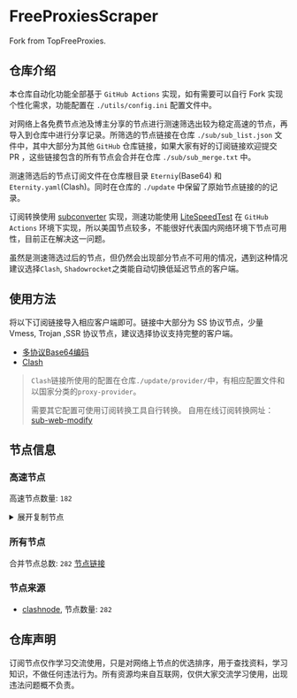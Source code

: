 # FreeProxiesScraper

Fork from TopFreeProxies.

## 仓库介绍
本仓库自动化功能全部基于 `GitHub Actions` 实现，如有需要可以自行 Fork 实现个性化需求，功能配置在 `./utils/config.ini` 配置文件中。

对网络上各免费节点池及博主分享的节点进行测速筛选出较为稳定高速的节点，再导入到仓库中进行分享记录。所筛选的节点链接在仓库 `./sub/sub_list.json` 文件中，其中大部分为其他 `GitHub` 仓库链接，如果大家有好的订阅链接欢迎提交 PR ，这些链接包含的所有节点会合并在仓库 `./sub/sub_merge.txt` 中。

测速筛选后的节点订阅文件在仓库根目录 `Eterniy`(Base64) 和 `Eternity.yaml`(Clash)。同时在仓库的 `./update` 中保留了原始节点链接的的记录。

订阅转换使用 [subconverter](https://github.com/tindy2013/subconverter) 实现，测速功能使用 [LiteSpeedTest](https://github.com/xxf098/LiteSpeedTest) 在 `GitHub Actions` 环境下实现，所以美国节点较多，不能很好代表国内网络环境下节点可用性，目前正在解决这一问题。

虽然是测速筛选过后的节点，但仍然会出现部分节点不可用的情况，遇到这种情况建议选择`Clash`, `Shadowrocket`之类能自动切换低延迟节点的客户端。

## 使用方法
将以下订阅链接导入相应客户端即可。链接中大部分为 SS 协议节点，少量 Vmess, Trojan ,SSR 协议节点，建议选择协议支持完整的客户端。

- [多协议Base64编码](https://raw.githubusercontent.com/caijh/FreeProxiesScraper/master/Eternity)
- [Clash](https://raw.githubusercontent.com/caijh/FreeProxiesScraper/master/Eternity.yaml)

>`Clash`链接所使用的配置在仓库`./update/provider/`中，有相应配置文件和以国家分类的`proxy-provider`。
>
>需要其它配置可使用订阅转换工具自行转换。
>自用在线订阅转换网址：[sub-web-modify](https://sub.v1.mk/)

## 节点信息
### 高速节点
高速节点数量: `182`
<details>
  <summary>展开复制节点</summary>

    vmess://eyJ2IjoiMiIsInBzIjoiMDQtMDk5LVJFTEFZIiwiYWRkIjoiczMuZGItbGluazAxLnRvcCIsInBvcnQiOiIyMDg2IiwidHlwZSI6Im5vbmUiLCJpZCI6ImNmZTQxYTFhLTcyNWMtM2M1Zi05MzEzLTU5MDllM2U3NWI1YSIsImFpZCI6IjAiLCJuZXQiOiJ3cyIsInBhdGgiOiIvZGFiYWkuaW4xNzIuNjcuMzcuMTUyIiwiaG9zdCI6InMzLmRiLWxpbmswMS50b3AiLCJ0bHMiOiIifQ==
    vmess://eyJ2IjoiMiIsInBzIjoiMDQtMTAwLVJFTEFZIiwiYWRkIjoiczMuY24tZGIudG9wIiwicG9ydCI6IjgwIiwidHlwZSI6Im5vbmUiLCJpZCI6ImNmZTQxYTFhLTcyNWMtM2M1Zi05MzEzLTU5MDllM2U3NWI1YSIsImFpZCI6IjAiLCJuZXQiOiJ3cyIsInBhdGgiOiIvZGFiYWkuaW4xMDQuMTYuNTcuMjA5IiwiaG9zdCI6InMzLmNuLWRiLnRvcCIsInRscyI6IiJ9
    vmess://eyJ2IjoiMiIsInBzIjoiMDQtMTAxLVJFTEFZIiwiYWRkIjoiczMuZGItbGluazAxLnRvcCIsInBvcnQiOiI4MDgwIiwidHlwZSI6Im5vbmUiLCJpZCI6ImNmZTQxYTFhLTcyNWMtM2M1Zi05MzEzLTU5MDllM2U3NWI1YSIsImFpZCI6IjAiLCJuZXQiOiJ3cyIsInBhdGgiOiIvZGFiYWkuaW4xMDQuMjUuMzIuMjM1IiwiaG9zdCI6InMzLmRiLWxpbmswMS50b3AiLCJ0bHMiOiIifQ==
    vmess://eyJ2IjoiMiIsInBzIjoiMDQtMTAyLVJFTEFZIiwiYWRkIjoiczUuZGItbGluazAxLnRvcCIsInBvcnQiOiI4MDgwIiwidHlwZSI6Im5vbmUiLCJpZCI6ImNmZTQxYTFhLTcyNWMtM2M1Zi05MzEzLTU5MDllM2U3NWI1YSIsImFpZCI6IjAiLCJuZXQiOiJ3cyIsInBhdGgiOiIvZGFiYWkuaW4xNzIuNjQuNjIuMTQ4IiwiaG9zdCI6InM1LmRiLWxpbmswMS50b3AiLCJ0bHMiOiIifQ==
    vmess://eyJ2IjoiMiIsInBzIjoiMDQtMTAzLVJFTEFZIiwiYWRkIjoiczUuZGItbGluazAxLnRvcCIsInBvcnQiOiIyMDk1IiwidHlwZSI6Im5vbmUiLCJpZCI6ImNmZTQxYTFhLTcyNWMtM2M1Zi05MzEzLTU5MDllM2U3NWI1YSIsImFpZCI6IjAiLCJuZXQiOiJ3cyIsInBhdGgiOiIvZGFiYWkuaW4xNzIuNjcuNjQuMjciLCJob3N0IjoiczUuZGItbGluazAxLnRvcCIsInRscyI6IiJ9
    vmess://eyJ2IjoiMiIsInBzIjoiMDQtMTA0LVJFTEFZIiwiYWRkIjoiczUuY24tZGIudG9wIiwicG9ydCI6Ijg4ODAiLCJ0eXBlIjoibm9uZSIsImlkIjoiY2ZlNDFhMWEtNzI1Yy0zYzVmLTkzMTMtNTkwOWUzZTc1YjVhIiwiYWlkIjoiMCIsIm5ldCI6IndzIiwicGF0aCI6Ii9kYWJhaS5pbjE3Mi42NC42LjE4NiIsImhvc3QiOiJzNS5jbi1kYi50b3AiLCJ0bHMiOiIifQ==
    vmess://eyJ2IjoiMiIsInBzIjoiMDQtMTA1LVJFTEFZIiwiYWRkIjoiczEuZGItbGluazAxLnRvcCIsInBvcnQiOiIyMDgyIiwidHlwZSI6Im5vbmUiLCJpZCI6ImNmZTQxYTFhLTcyNWMtM2M1Zi05MzEzLTU5MDllM2U3NWI1YSIsImFpZCI6IjAiLCJuZXQiOiJ3cyIsInBhdGgiOiIvZGFiYWkuaW4xMDQuMjUuMTA3LjE0MiIsImhvc3QiOiJzMS5kYi1saW5rMDEudG9wIiwidGxzIjoiIn0=
    vmess://eyJ2IjoiMiIsInBzIjoiMDQtMTA2LUNOIiwiYWRkIjoiMTIubWFtYW1hamQuc2l0ZSIsInBvcnQiOiIyMzYxMiIsInR5cGUiOiJub25lIiwiaWQiOiI0ZTc5Nzc4ZC0wZmUyLTM1ZTgtYmU5Ny00NDE5Y2VhYTU3MTgiLCJhaWQiOiIyIiwibmV0Ijoid3MiLCJwYXRoIjoiLyIsImhvc3QiOiIxMi5tYW1hbWFqZC5zaXRlIiwidGxzIjoiIn0=
    vmess://eyJ2IjoiMiIsInBzIjoiMDQtMTA3LUNOIiwiYWRkIjoiMTcubWFtYW1hamQuc2l0ZSIsInBvcnQiOiIyMzYxNyIsInR5cGUiOiJub25lIiwiaWQiOiI0ZTc5Nzc4ZC0wZmUyLTM1ZTgtYmU5Ny00NDE5Y2VhYTU3MTgiLCJhaWQiOiIyIiwibmV0Ijoid3MiLCJwYXRoIjoiLyIsImhvc3QiOiIxNy5tYW1hbWFqZC5zaXRlIiwidGxzIjoiIn0=
    vmess://eyJ2IjoiMiIsInBzIjoiMDQtMTA4LUNOIiwiYWRkIjoiMTEubWFtYW1hamQuc2l0ZSIsInBvcnQiOiIyMzYxMSIsInR5cGUiOiJub25lIiwiaWQiOiI0ZTc5Nzc4ZC0wZmUyLTM1ZTgtYmU5Ny00NDE5Y2VhYTU3MTgiLCJhaWQiOiIyIiwibmV0Ijoid3MiLCJwYXRoIjoiLyIsImhvc3QiOiIxMS5tYW1hbWFqZC5zaXRlIiwidGxzIjoiIn0=
    vmess://eyJ2IjoiMiIsInBzIjoiMDQtMTA5LUNOIiwiYWRkIjoiMTkubWFtYW1hamQuc2l0ZSIsInBvcnQiOiIyMzYxOSIsInR5cGUiOiJub25lIiwiaWQiOiI0ZTc5Nzc4ZC0wZmUyLTM1ZTgtYmU5Ny00NDE5Y2VhYTU3MTgiLCJhaWQiOiIyIiwibmV0Ijoid3MiLCJwYXRoIjoiLyIsImhvc3QiOiIxOS5tYW1hbWFqZC5zaXRlIiwidGxzIjoiIn0=
    vmess://eyJ2IjoiMiIsInBzIjoiMDQtMTEwLUNOIiwiYWRkIjoiMTYubWFtYW1hamQuc2l0ZSIsInBvcnQiOiIyMzYxNiIsInR5cGUiOiJub25lIiwiaWQiOiI0ZTc5Nzc4ZC0wZmUyLTM1ZTgtYmU5Ny00NDE5Y2VhYTU3MTgiLCJhaWQiOiIyIiwibmV0Ijoid3MiLCJwYXRoIjoiLyIsImhvc3QiOiIxNi5tYW1hbWFqZC5zaXRlIiwidGxzIjoiIn0=
    vmess://eyJ2IjoiMiIsInBzIjoiMDQtMTExLUNOIiwiYWRkIjoiMTgubWFtYW1hamQuc2l0ZSIsInBvcnQiOiIyMzYxOCIsInR5cGUiOiJub25lIiwiaWQiOiI0ZTc5Nzc4ZC0wZmUyLTM1ZTgtYmU5Ny00NDE5Y2VhYTU3MTgiLCJhaWQiOiIyIiwibmV0Ijoid3MiLCJwYXRoIjoiLyIsImhvc3QiOiIxOC5tYW1hbWFqZC5zaXRlIiwidGxzIjoiIn0=
    vmess://eyJ2IjoiMiIsInBzIjoiMDQtMTEyLUNOIiwiYWRkIjoiMTUubWFtYW1hamQuc2l0ZSIsInBvcnQiOiIyMzYxNSIsInR5cGUiOiJub25lIiwiaWQiOiI0ZTc5Nzc4ZC0wZmUyLTM1ZTgtYmU5Ny00NDE5Y2VhYTU3MTgiLCJhaWQiOiIyIiwibmV0Ijoid3MiLCJwYXRoIjoiLyIsImhvc3QiOiIxNS5tYW1hbWFqZC5zaXRlIiwidGxzIjoiIn0=
    vmess://eyJ2IjoiMiIsInBzIjoiMDQtMTEzLUNOIiwiYWRkIjoiNS5tYW1hbWFqZC5zaXRlIiwicG9ydCI6IjIzNjA1IiwidHlwZSI6Im5vbmUiLCJpZCI6IjRlNzk3NzhkLTBmZTItMzVlOC1iZTk3LTQ0MTljZWFhNTcxOCIsImFpZCI6IjIiLCJuZXQiOiJ3cyIsInBhdGgiOiIvIiwiaG9zdCI6IjUubWFtYW1hamQuc2l0ZSIsInRscyI6IiJ9
    vmess://eyJ2IjoiMiIsInBzIjoiMDQtMTE0LUNOIiwiYWRkIjoiMTMubWFtYW1hamQuc2l0ZSIsInBvcnQiOiIyMzYxMyIsInR5cGUiOiJub25lIiwiaWQiOiI0ZTc5Nzc4ZC0wZmUyLTM1ZTgtYmU5Ny00NDE5Y2VhYTU3MTgiLCJhaWQiOiIyIiwibmV0Ijoid3MiLCJwYXRoIjoiLyIsImhvc3QiOiIxMy5tYW1hbWFqZC5zaXRlIiwidGxzIjoiIn0=
    vmess://eyJ2IjoiMiIsInBzIjoiMDQtMTE1LUNOIiwiYWRkIjoiMTQubWFtYW1hamQuc2l0ZSIsInBvcnQiOiIyMzYxNCIsInR5cGUiOiJub25lIiwiaWQiOiI0ZTc5Nzc4ZC0wZmUyLTM1ZTgtYmU5Ny00NDE5Y2VhYTU3MTgiLCJhaWQiOiIyIiwibmV0Ijoid3MiLCJwYXRoIjoiLyIsImhvc3QiOiIxNC5tYW1hbWFqZC5zaXRlIiwidGxzIjoiIn0=
    trojan://c1bd64b4-0af9-3ab5-8a2d-739efb48761b@yundun02.cdn.smp-paymentservices-apple.com:56323?allowInsecure=1&sni=edge.steam-dns.top.comcast.net#04-116-CN
    trojan://c1bd64b4-0af9-3ab5-8a2d-739efb48761b@yundun02.cdn.smp-paymentservices-apple.com:56432?allowInsecure=1&sni=fastly.cdn.steampipe.steamcontent.com#04-117-CN
    trojan://c1bd64b4-0af9-3ab5-8a2d-739efb48761b@push04.endpoint.smp-paymentservices-apple.com:23452?allowInsecure=1&sni=www.microsoft365.com#04-118-CN
    trojan://c1bd64b4-0af9-3ab5-8a2d-739efb48761b@push04.endpoint.smp-paymentservices-apple.com:23453?allowInsecure=1&sni=origin-a.akamaihd.net#04-119-CN
    vmess://eyJ2IjoiMiIsInBzIjoiMDQtMTIwLUpQIiwiYWRkIjoianAtMS5hbmV3c3RhcnQuY3lvdSIsInBvcnQiOiI1MDYxIiwidHlwZSI6Im5vbmUiLCJpZCI6IjQ3NTRhMjU2LTg3NWItMzE5Mi05YjNkLTA2OWZmOTBmMWY1MyIsImFpZCI6IjAiLCJuZXQiOiJ3cyIsInBhdGgiOiIvIiwiaG9zdCI6ImpwLTEuYW5ld3N0YXJ0LmN5b3UiLCJ0bHMiOiJ0bHMifQ==
    vmess://eyJ2IjoiMiIsInBzIjoiMDQtMTIxLU5PV0hFUkUiLCJhZGQiOiJqcDYtMS5hbmV3c3RhcnQuY3lvdSIsInBvcnQiOiI1MDYxIiwidHlwZSI6Im5vbmUiLCJpZCI6IjQ3NTRhMjU2LTg3NWItMzE5Mi05YjNkLTA2OWZmOTBmMWY1MyIsImFpZCI6IjAiLCJuZXQiOiJ3cyIsInBhdGgiOiIvIiwiaG9zdCI6ImpwNi0xLmFuZXdzdGFydC5jeW91IiwidGxzIjoidGxzIn0=
    vmess://eyJ2IjoiMiIsInBzIjoiMDQtMTIzLU5PV0hFUkUiLCJhZGQiOiJ1czYtMS5hbmV3c3RhcnQuY3lvdSIsInBvcnQiOiI1MDYxIiwidHlwZSI6Im5vbmUiLCJpZCI6IjQ3NTRhMjU2LTg3NWItMzE5Mi05YjNkLTA2OWZmOTBmMWY1MyIsImFpZCI6IjAiLCJuZXQiOiJ3cyIsInBhdGgiOiIvIiwiaG9zdCI6InVzNi0xLmFuZXdzdGFydC5jeW91IiwidGxzIjoidGxzIn0=
    ss://YWVzLTI1Ni1nY206MzIzNTM3ZGYtZGJkZi00ZjdlLWE0YzctNmMyOTBkOGU1M2Zm@hk004.dogsvip.site:16004#05-133-CN
    vmess://eyJ2IjoiMiIsInBzIjoiMDctMTU3LUNOIiwiYWRkIjoiNDcuOTIuMTUyLjE2OSIsInBvcnQiOiI1MDAwMiIsInR5cGUiOiJub25lIiwiaWQiOiI0MTgwNDhhZi1hMjkzLTRiOTktOWIwYy05OGNhMzU4MGRkMjQiLCJhaWQiOiIwIiwibmV0Ijoid3MiLCJwYXRoIjoiLyIsImhvc3QiOiIiLCJ0bHMiOiIifQ==
    ss://MjAyMi1ibGFrZTMtYWVzLTEyOC1nY206MTJ4R1JtY0V5M1RWRVR6RTQ3TXJlQT09@183.240.187.198:34664#07-158-CN
    vmess://eyJ2IjoiMiIsInBzIjoiMDctMTU5LUNOIiwiYWRkIjoiMTEyLjEzMi4yMTUuMTIiLCJwb3J0IjoiNTAwMDIiLCJ0eXBlIjoibm9uZSIsImlkIjoiNDE4MDQ4YWYtYTI5My00Yjk5LTliMGMtOThjYTM1ODBkZDI0IiwiYWlkIjoiMCIsIm5ldCI6IndzIiwicGF0aCI6Ii8iLCJob3N0IjoiIiwidGxzIjoiIn0=
    vmess://eyJ2IjoiMiIsInBzIjoiMDctMTYwLUNOIiwiYWRkIjoiMTIwLjIxMC4yMDUuNTkiLCJwb3J0IjoiNTAwMDIiLCJ0eXBlIjoibm9uZSIsImlkIjoiNDE4MDQ4YWYtYTI5My00Yjk5LTliMGMtOThjYTM1ODBkZDI0IiwiYWlkIjoiNjQiLCJuZXQiOiJ3cyIsInBhdGgiOiIvIiwiaG9zdCI6IiIsInRscyI6IiJ9
    ss://YWVzLTEyOC1nY206Wk1PbUNjS2V3NW9Ed3JuQ2c4T01Yc09Vd292Q2hVbFV3cGJDbjhPeXc2N0RtMTg2RXNPVUtnVlZ3NnQxR3NPcnc2QT0@156.226.173.104:443#07-161-HK
    vmess://eyJ2IjoiMiIsInBzIjoiMDctMTYyLUNOIiwiYWRkIjoiMTIwLjE5OC43MS4yMTciLCJwb3J0IjoiNDY3NTkiLCJ0eXBlIjoibm9uZSIsImlkIjoiNDE4MDQ4YWYtYTI5My00Yjk5LTliMGMtOThjYTM1ODBkZDI0IiwiYWlkIjoiNjQiLCJuZXQiOiJ3cyIsInBhdGgiOiIvIiwiaG9zdCI6IiIsInRscyI6IiJ9
    vmess://eyJ2IjoiMiIsInBzIjoiMDctMTYzLUNOIiwiYWRkIjoiMTgzLjIzNi41MS4zNyIsInBvcnQiOiI0MTkxMSIsInR5cGUiOiJub25lIiwiaWQiOiI0MTgwNDhhZi1hMjkzLTRiOTktOWIwYy05OGNhMzU4MGRkMjQiLCJhaWQiOiI2NCIsIm5ldCI6IndzIiwicGF0aCI6Ii8iLCJob3N0IjoiIiwidGxzIjoiIn0=
    ssr://My5saW5rLWh1Yi5jbGljazo0MDIzOTphdXRoX2FlczEyOF9tZDU6cmM0LW1kNTpwbGFpbjpSVTVhTlRKTC8_Z3JvdXA9VTFOU1VISnZkbWxrWlhJJnJlbWFya3M9TURjdE1UWTBMVU5PJm9iZnNwYXJhbT1ZMlF5WWpZNU1qa3dNaTQyTmpBeVlqZzBOak0wTmpReE1EZzFNRFl1YldsamNtOXpiMlowTG1OdmJRJnByb3RvcGFyYW09T1RJNU1ESTZjRVpYUjA5Ug
    vmess://eyJ2IjoiMiIsInBzIjoiMDctMTY1LUhLIiwiYWRkIjoiaGt0LmdvdG9jaGluYXRvd24ubmV0IiwicG9ydCI6IjgwIiwidHlwZSI6Im5vbmUiLCJpZCI6IjcxNWEyNTc0LTljMjUtMTFlYi04NjczLWYyM2M5MTY0Y2E1ZCIsImFpZCI6IjIiLCJuZXQiOiJ3cyIsInBhdGgiOiIvIiwiaG9zdCI6ImhrdC5nb3RvY2hpbmF0b3duLm5ldCIsInRscyI6IiJ9
    ss://YWVzLTI1Ni1nY206TTE1VVNYN0pTTjNNVENJUg@ti3hyra4.slashdevslashnetslashtun.net:15015#07-166-CN
    ss://Y2hhY2hhMjAtaWV0Zi1wb2x5MTMwNTp6Y2FhcnJhZHNmYXNnZmRjeHg@nstku8v.ns.p36958.xyz:8801#07-167-CN
    vmess://eyJ2IjoiMiIsInBzIjoiMDctMTY4LVJFTEFZIiwiYWRkIjoiY2xvdWRnZXRzZXJ2aWNlLm1jbG91ZHNlcnZpY2Uuc2l0ZSIsInBvcnQiOiI0NDMiLCJ0eXBlIjoibm9uZSIsImlkIjoiMmMzMjk1ODUtNjdhOC00OThiLThkMzgtMTc2ZGFjODA2YmM3IiwiYWlkIjoiMCIsIm5ldCI6IndzIiwicGF0aCI6Ii9saW5rd3MiLCJob3N0IjoiY2xvdWRnZXRzZXJ2aWNlLm1jbG91ZHNlcnZpY2Uuc2l0ZSIsInRscyI6InRscyJ9
    trojan://288124da-0d68-42f4-9f48-70dc4dcc55a6@172.67.205.157:443?allowInsecure=1&sni=SsXCDfR5.986986.shoP&ws=1&wspath=%2525252FraChT39pjLFYRA5HdHEIupMZeK#07-169-RELAY
    vmess://eyJ2IjoiMiIsInBzIjoiMDctMTcwLUNOIiwiYWRkIjoiYnguMjAyMTA0MjAueHl6IiwicG9ydCI6IjIwNzA4IiwidHlwZSI6Im5vbmUiLCJpZCI6IjA0MmIwNTYyLTY3OGEtM2Y4My1hYzM1LTk2YjQwZDIwZWIzZiIsImFpZCI6IjAiLCJuZXQiOiJ3cyIsInBhdGgiOiIvM291NU1mQTEiLCJob3N0IjoiYnguMjAyMTA0MjAueHl6IiwidGxzIjoiIn0=
    ss://Y2hhY2hhMjAtaWV0Zi1wb2x5MTMwNTphN3FtSkN3aU1jNXlyVk1VRndsZUR3@185.49.105.170:1080#07-171-IR
    ss://Y2hhY2hhMjAtaWV0Zi1wb2x5MTMwNTphN3FtSkN3aU1jNXlyVk1VRndsZUR3@mz.mobile7seven.ir:1080#07-172-IR
    ss://YWVzLTI1Ni1jZmI6ZjhmN2FDemNQS2JzRjhwMw@185.153.197.5:989#07-173-MD
    ss://YWVzLTI1Ni1jZmI6ZjhmN2FDemNQS2JzRjhwMw@45.153.124.90:989#07-174-MD
    vmess://eyJ2IjoiMiIsInBzIjoiMDctMTc1LUNOIiwiYWRkIjoieGpwYTEuMjAyMTA0MjAueHl6IiwicG9ydCI6IjI1NTExIiwidHlwZSI6Im5vbmUiLCJpZCI6IjA0MmIwNTYyLTY3OGEtM2Y4My1hYzM1LTk2YjQwZDIwZWIzZiIsImFpZCI6IjAiLCJuZXQiOiJ3cyIsInBhdGgiOiIvMlBkNWRwTksiLCJob3N0IjoieGpwYTEuMjAyMTA0MjAueHl6IiwidGxzIjoiIn0=
    ss://YWVzLTI1Ni1nY206N0JMRkQ5T0xDMUtPWlgzOQ@ti3hyra4.slashdevslashnetslashtun.net:16009#07-176-CN
    ss://MjAyMi1ibGFrZTMtYWVzLTEyOC1nY206WmpJeE1EZzBaV1UwWWpOak1UTTFaZz09Ok5EZ3pZV016T1dZdE5EQTNPUzAwTlE9PQ@zz.xn--mes91t7ofgnw.com:8083#07-177-HK
    ss://YWVzLTI1Ni1nY206NzgxYmI1NGMtZjA4OS00OGRmLTgxMDItMDEyODhhODFlYjEw@jsyd.piaomiaoxu.net:44721#07-178-CN
    trojan://042b0562-678a-3f83-ac35-96b40d20eb3f@adly.20210420.xyz:25558?allowInsecure=1&sni=adly-ssl.20210420.xyz#07-179-CN
    vmess://eyJ2IjoiMiIsInBzIjoiMDctMTgwLVJFTEFZIiwiYWRkIjoiMTA0LjIxLjc1Ljc1IiwicG9ydCI6IjgwIiwidHlwZSI6Im5vbmUiLCJpZCI6ImNmOGM3OTFlLTlkMGItNGU5MC1hYWY2LTQxYWM2MjQ2ODQxNiIsImFpZCI6IjAiLCJuZXQiOiJ3cyIsInBhdGgiOiIvQ3BzZlIyOGJKTzgxODBnb21PZXczZCIsImhvc3QiOiIiLCJ0bHMiOiIifQ==
    vmess://eyJ2IjoiMiIsInBzIjoiMDctMTgxLVJFTEFZIiwiYWRkIjoiMTcyLjY3LjIxNi4yNDAiLCJwb3J0IjoiODAiLCJ0eXBlIjoibm9uZSIsImlkIjoiY2Y4Yzc5MWUtOWQwYi00ZTkwLWFhZjYtNDFhYzYyNDY4NDE2IiwiYWlkIjoiMCIsIm5ldCI6IndzIiwicGF0aCI6Ii9DcHNmUjI4YkpPODE4MGdvbU9ldzNkIiwiaG9zdCI6IiIsInRscyI6IiJ9
    vmess://eyJ2IjoiMiIsInBzIjoiMDctMTgyLUNOIiwiYWRkIjoidjQuaGVkdWlhbi5saW5rIiwicG9ydCI6IjMwODA0IiwidHlwZSI6Im5vbmUiLCJpZCI6ImNiYjNmODc3LWQxZmItMzQ0Yy04N2E5LWQxNTNiZmZkNTQ4NCIsImFpZCI6IjIiLCJuZXQiOiJ3cyIsInBhdGgiOiIvb29vbyIsImhvc3QiOiJ2NC5oZWR1aWFuLmxpbmsiLCJ0bHMiOiIifQ==
    ss://YWVzLTI1Ni1nY206TTk4OFpFNEQ0QkdSOE40VQ@ti3hyra4.slashdevslashnetslashtun.net:17005#07-183-CN
    ss://YWVzLTI1Ni1nY206TTREQlZOQVlWMTVRQkFWRw@ti3hyra4.slashdevslashnetslashtun.net:17006#07-184-CN
    vmess://eyJ2IjoiMiIsInBzIjoiMDctMTg1LVJVIiwiYWRkIjoiNDUuMTQ3LjIwMS4yMzEiLCJwb3J0IjoiMjMxMTEiLCJ0eXBlIjoibm9uZSIsImlkIjoiM2U2MjU3YWUtYTM4MC00NjA4LTgwOTktMmVkNTU5MjhjOGIxIiwiYWlkIjoiMCIsIm5ldCI6IndzIiwicGF0aCI6Ii8iLCJob3N0IjoiIiwidGxzIjoiIn0=
    vmess://eyJ2IjoiMiIsInBzIjoiMDctMTg2LVJFTEFZIiwiYWRkIjoiMTcyLjY3LjE5MS4xNzQiLCJwb3J0IjoiODAiLCJ0eXBlIjoibm9uZSIsImlkIjoiMmU2NTU3N2UtOGZkYi00YmIxLWE0OTUtOTZmMzEyMjA5OWE3IiwiYWlkIjoiMCIsIm5ldCI6IndzIiwicGF0aCI6Ii9mNnRhT01jT1NaYjlUUFIiLCJob3N0IjoiIiwidGxzIjoiIn0=
    vmess://eyJ2IjoiMiIsInBzIjoiMDctMTg3LVJFTEFZIiwiYWRkIjoiMTA0LjIxLjEwLjk3IiwicG9ydCI6IjgwIiwidHlwZSI6Im5vbmUiLCJpZCI6IjY2MmUzOGJhLTg0MjctNDk1NS05NGFhLTc2ZjUzNDdhMGNlOCIsImFpZCI6IjAiLCJuZXQiOiJ3cyIsInBhdGgiOiIvTHRTYjUxd3A4bVd0RjVVdld5eVZRdSIsImhvc3QiOiIiLCJ0bHMiOiIifQ==
    vmess://eyJ2IjoiMiIsInBzIjoiMDctMTg4LVJFTEFZIiwiYWRkIjoiYkJiYmJiYkJiLjIyMjc2OS5YWVoiLCJwb3J0IjoiODAiLCJ0eXBlIjoibm9uZSIsImlkIjoiMmU2NTU3N2UtOGZkYi00YmIxLWE0OTUtOTZmMzEyMjA5OWE3IiwiYWlkIjoiMCIsIm5ldCI6IndzIiwicGF0aCI6Ii9mNnRhT01jT1NaYjlUUFIiLCJob3N0IjoiYkJiYmJiYkJiLjIyMjc2OS5YWVoiLCJ0bHMiOiIifQ==
    vmess://eyJ2IjoiMiIsInBzIjoiMDctMTg5LVJFTEFZIiwiYWRkIjoiTm5uTk5Obk5uTk5OTk4uMjIyNzY5LnhZWiIsInBvcnQiOiI4MCIsInR5cGUiOiJub25lIiwiaWQiOiIyZTY1NTc3ZS04ZmRiLTRiYjEtYTQ5NS05NmYzMTIyMDk5YTciLCJhaWQiOiIwIiwibmV0Ijoid3MiLCJwYXRoIjoiL2Y2dGFPTWNPU1piOVRQUiIsImhvc3QiOiJObm5OTk5uTm5OTk5OTi4yMjI3NjkueFlaIiwidGxzIjoiIn0=
    vmess://eyJ2IjoiMiIsInBzIjoiMDctMTkwLVJFTEFZIiwiYWRkIjoiR2dHZ0dHZ0dnZ2dnR2cuMjIyNzY5LlhZWiIsInBvcnQiOiI4MCIsInR5cGUiOiJub25lIiwiaWQiOiIyZTY1NTc3ZS04ZmRiLTRiYjEtYTQ5NS05NmYzMTIyMDk5YTciLCJhaWQiOiIwIiwibmV0Ijoid3MiLCJwYXRoIjoiL2Y2dGFPTWNPU1piOVRQUiIsImhvc3QiOiJHZ0dnR0dnR2dnZ2dHZy4yMjI3NjkuWFlaIiwidGxzIjoiIn0=
    trojan://042b0562-678a-3f83-ac35-96b40d20eb3f@usa04.20210420.xyz:20705?allowInsecure=1&sni=usa04-ssl.20210420.xyz#07-191-CN
    vmess://eyJ2IjoiMiIsInBzIjoiMDctMTkyLVJFTEFZIiwiYWRkIjoiYXBpLmpxdWVyeS5jb20iLCJwb3J0IjoiNDQzIiwidHlwZSI6Im5vbmUiLCJpZCI6ImRlOTRjYzBhLTA1OTItNDk2OS1iMWZjLTk3ZWE4ZjBlYTBiMyIsImFpZCI6IjAiLCJuZXQiOiJ3cyIsInBhdGgiOiIvdXMua2twLm1lLmV1Lm9yZy9hYSIsImhvc3QiOiJhcGkuanF1ZXJ5LmNvbSIsInRscyI6InRscyJ9
    ss://MjAyMi1ibGFrZTMtYWVzLTEyOC1nY206TlRreFpEUmpOalExWVROak9HVTNaUT09Ok5qWTJNbVZoWldFdE9XWTJaaTAwTUE9PQ@zz.xn--mes91t7ofgnw.com:8084#07-193-HK
    vmess://eyJ2IjoiMiIsInBzIjoiMDctMTk0LUNOIiwiYWRkIjoidjguaGVkdWlhbi5saW5rIiwicG9ydCI6IjMwODA4IiwidHlwZSI6Im5vbmUiLCJpZCI6ImNiYjNmODc3LWQxZmItMzQ0Yy04N2E5LWQxNTNiZmZkNTQ4NCIsImFpZCI6IjIiLCJuZXQiOiJ3cyIsInBhdGgiOiIvb29vbyIsImhvc3QiOiJ2OC5oZWR1aWFuLmxpbmsiLCJ0bHMiOiIifQ==
    vmess://eyJ2IjoiMiIsInBzIjoiMDctMTk1LVJFTEFZIiwiYWRkIjoiMTA0LjIxLjYuMTc5IiwicG9ydCI6IjgwIiwidHlwZSI6Im5vbmUiLCJpZCI6IjY3NTdiN2Q2LWZhMzItNDcwOC1iNWQxLTMwZTNjZjkyOGI1MSIsImFpZCI6IjAiLCJuZXQiOiJ3cyIsInBhdGgiOiIvV3NVaWtyOHdYclhyRmwycDhCaU1oUDQybCIsImhvc3QiOiIiLCJ0bHMiOiIifQ==
    ss://MjAyMi1ibGFrZTMtYWVzLTEyOC1nY206TmprM01EWTBNekl3TlRFMFpHUXpNQT09Ok1HTTJPRFkyWXprdFpqaG1OQzAwWWc9PQ@zz.xn--2vxn29amga.com:8095#07-196-HK
    ss://MjAyMi1ibGFrZTMtYWVzLTEyOC1nY206TmprM01EWTBNekl3TlRFMFpHUXpNQT09OlltWmtaVFF5TnpjdFlqSmhOQzAwTmc9PQ@zz.xn--2vxn29amga.com:8095#07-197-HK
    trojan://d6b8011a-c725-435a-9fec-bf6d3530392c@156.238.18.196:2083?allowInsecure=1&sni=vle.amclubdns.dpdns.org&ws=1&wspath=%2525252F%2525253Fed%2525253D2560#07-198-RELAY
    trojan://d6b8011a-c725-435a-9fec-bf6d3530392c@154.83.2.200:443?allowInsecure=1&sni=vle.amclubdns.dpdns.org&ws=1&wspath=%2525252F%2525253Fed%2525253D2560#07-199-RELAY
    trojan://d6b8011a-c725-435a-9fec-bf6d3530392c@156.238.18.112:2053?allowInsecure=1&sni=vle.amclubdns.dpdns.org&ws=1&wspath=%2525252F%2525253Fed%2525253D2560#07-200-RELAY
    trojan://715a2574-9c25-11eb-8673-f23c9164ca5d@2bd647f4-sys4g0-t082yc-xu74.cu.plebai.net:15229?allowInsecure=1&sni=2bd647f4-sys4g0-t082yc-xu74.cu.plebai.net#07-201-NOWHERE
    ss://MjAyMi1ibGFrZTMtYWVzLTEyOC1nY206WVROa1ptTXdOREJoTjJFMVpqRTBaQT09OlptSmxNalUwTXpZdFpXVTRPUzAwTWc9PQ@zz.xn--mes91t7ofgnw.com:8082#07-202-HK
    ss://Y2hhY2hhMjAtaWV0Zi1wb2x5MTMwNTpZMWhqaVVtU2d1Y2d6WVlKMFd0cXdX@77.246.102.112:60117#07-203-NL
    ss://Y2hhY2hhMjAtaWV0Zi1wb2x5MTMwNTpYaVROVlRCOFJFc1hCMm41RHpMaEZi@77.246.102.112:60117#07-204-NL
    ss://YWVzLTI1Ni1jZmI6WG44aktkbURNMDBJZU8lIyQjZkpBTXRzRUFFVU9wSC9ZV1l0WXFERm5UMFNW@103.186.154.19:38388#07-205-VN
    ss://YWVzLTI1Ni1jZmI6WG44aktkbURNMDBJZU8lIyQjZkpBTXRzRUFFVU9wSC9ZV1l0WXFERm5UMFNW@103.186.154.25:38388#07-206-VN
    ss://YWVzLTI1Ni1jZmI6eWlqaWFuMDUwMw@43.203.255.63:443#07-207-KR
    ss://YWVzLTI1Ni1jZmI6eWlqaWFuMDUwMw@43.202.58.164:443#07-208-KR
    vmess://eyJ2IjoiMiIsInBzIjoiMDctMjA5LUNOIiwiYWRkIjoiZmdld2dldy4yMDIxMDQyMC54eXoiLCJwb3J0IjoiMjA3NDEiLCJ0eXBlIjoibm9uZSIsImlkIjoiMDQyYjA1NjItNjc4YS0zZjgzLWFjMzUtOTZiNDBkMjBlYjNmIiwiYWlkIjoiMCIsIm5ldCI6IndzIiwicGF0aCI6Ii9BNm9vM25ZQyIsImhvc3QiOiJmZ2V3Z2V3LjIwMjEwNDIwLnh5eiIsInRscyI6IiJ9
    vmess://eyJ2IjoiMiIsInBzIjoiMDgtMjEwLUNOIiwiYWRkIjoieGRkLmRhc2h1YWkuY3lvdSIsInBvcnQiOiI0NTA1MyIsInR5cGUiOiJub25lIiwiaWQiOiJmYjExNjUzZC0wNTkwLTRiMDMtODBhNi1hY2E3MTYyZjVjMmMiLCJhaWQiOiIwIiwibmV0Ijoid3MiLCJwYXRoIjoiLyIsImhvc3QiOiJ4ZGQuZGFzaHVhaS5jeW91IiwidGxzIjoiIn0=
    ss://Y2hhY2hhMjAtaWV0Zi1wb2x5MTMwNTplYTkxOWYzNC1hZDE3LTQ0ZDUtODJiMi1mYWU1N2RjM2NiYmE@gz.pddwdf.store:50971#08-211-CN
    ss://Y2hhY2hhMjAtaWV0Zi1wb2x5MTMwNTplYTkxOWYzNC1hZDE3LTQ0ZDUtODJiMi1mYWU1N2RjM2NiYmE@gz.pddwdf.store:39367#08-212-CN
    ss://Y2hhY2hhMjAtaWV0Zi1wb2x5MTMwNTplYTkxOWYzNC1hZDE3LTQ0ZDUtODJiMi1mYWU1N2RjM2NiYmE@gz.pddwdf.store:11270#08-213-CN
    vmess://eyJ2IjoiMiIsInBzIjoiMDgtMjE0LU5PV0hFUkUiLCJhZGQiOiJoYWEuZGFzaHVhaS5jeW91IiwicG9ydCI6IjQ1MDc2IiwidHlwZSI6Im5vbmUiLCJpZCI6ImZiMTE2NTNkLTA1OTAtNGIwMy04MGE2LWFjYTcxNjJmNWMyYyIsImFpZCI6IjAiLCJuZXQiOiJ3cyIsInBhdGgiOiIvIiwiaG9zdCI6ImhhYS5kYXNodWFpLmN5b3UiLCJ0bHMiOiIifQ==
    vmess://eyJ2IjoiMiIsInBzIjoiMDgtMjE1LUNOIiwiYWRkIjoieGRkLmRhc2h1YWkuY3lvdSIsInBvcnQiOiI0NTA3MSIsInR5cGUiOiJub25lIiwiaWQiOiJmYjExNjUzZC0wNTkwLTRiMDMtODBhNi1hY2E3MTYyZjVjMmMiLCJhaWQiOiIwIiwibmV0Ijoid3MiLCJwYXRoIjoiLyIsImhvc3QiOiJ4ZGQuZGFzaHVhaS5jeW91IiwidGxzIjoiIn0=
    ss://Y2hhY2hhMjAtaWV0Zi1wb2x5MTMwNTplYTkxOWYzNC1hZDE3LTQ0ZDUtODJiMi1mYWU1N2RjM2NiYmE@gz.pddwdf.store:25916#08-217-CN
    vmess://eyJ2IjoiMiIsInBzIjoiMDgtMjIwLUNOIiwiYWRkIjoieGRkLmRhc2h1YWkuY3lvdSIsInBvcnQiOiI0NTA2NSIsInR5cGUiOiJub25lIiwiaWQiOiJmYjExNjUzZC0wNTkwLTRiMDMtODBhNi1hY2E3MTYyZjVjMmMiLCJhaWQiOiIwIiwibmV0Ijoid3MiLCJwYXRoIjoiLyIsImhvc3QiOiJ4ZGQuZGFzaHVhaS5jeW91IiwidGxzIjoiIn0=
    ss://Y2hhY2hhMjAtaWV0Zi1wb2x5MTMwNTplYTkxOWYzNC1hZDE3LTQ0ZDUtODJiMi1mYWU1N2RjM2NiYmE@gz.pddwdf.store:15783#08-221-CN
    ss://Y2hhY2hhMjAtaWV0Zi1wb2x5MTMwNTplYTkxOWYzNC1hZDE3LTQ0ZDUtODJiMi1mYWU1N2RjM2NiYmE@gz.pddwdf.store:28485#08-225-CN
    ss://Y2hhY2hhMjAtaWV0Zi1wb2x5MTMwNTplYTkxOWYzNC1hZDE3LTQ0ZDUtODJiMi1mYWU1N2RjM2NiYmE@gz.pddwdf.store:43611#08-226-CN
    vmess://eyJ2IjoiMiIsInBzIjoiMDgtMjI4LU5PV0hFUkUiLCJhZGQiOiJoYWEuZGFzaHVhaS5jeW91IiwicG9ydCI6IjQ1MDc4IiwidHlwZSI6Im5vbmUiLCJpZCI6ImZiMTE2NTNkLTA1OTAtNGIwMy04MGE2LWFjYTcxNjJmNWMyYyIsImFpZCI6IjAiLCJuZXQiOiJ3cyIsInBhdGgiOiIvIiwiaG9zdCI6ImhhYS5kYXNodWFpLmN5b3UiLCJ0bHMiOiIifQ==
    vmess://eyJ2IjoiMiIsInBzIjoiMDgtMjI5LUNOIiwiYWRkIjoieGRkLmRhc2h1YWkuY3lvdSIsInBvcnQiOiI0NTA1MSIsInR5cGUiOiJub25lIiwiaWQiOiJmYjExNjUzZC0wNTkwLTRiMDMtODBhNi1hY2E3MTYyZjVjMmMiLCJhaWQiOiIwIiwibmV0Ijoid3MiLCJwYXRoIjoiLyIsImhvc3QiOiJ4ZGQuZGFzaHVhaS5jeW91IiwidGxzIjoiIn0=
    ss://Y2hhY2hhMjAtaWV0Zi1wb2x5MTMwNTplYTkxOWYzNC1hZDE3LTQ0ZDUtODJiMi1mYWU1N2RjM2NiYmE@gz.pddwdf.store:18006#08-230-CN
    vmess://eyJ2IjoiMiIsInBzIjoiMDgtMjM0LUhLIiwiYWRkIjoieGcuZGFzaHVhaS5jeW91IiwicG9ydCI6IjE5OTAxIiwidHlwZSI6Im5vbmUiLCJpZCI6ImZiMTE2NTNkLTA1OTAtNGIwMy04MGE2LWFjYTcxNjJmNWMyYyIsImFpZCI6IjAiLCJuZXQiOiJ3cyIsInBhdGgiOiIvIiwiaG9zdCI6InhnLmRhc2h1YWkuY3lvdSIsInRscyI6IiJ9
    ss://Y2hhY2hhMjAtaWV0Zi1wb2x5MTMwNTplYTkxOWYzNC1hZDE3LTQ0ZDUtODJiMi1mYWU1N2RjM2NiYmE@gz.pddwdf.store:20692#08-235-CN
    ss://Y2hhY2hhMjAtaWV0Zi1wb2x5MTMwNTplYTkxOWYzNC1hZDE3LTQ0ZDUtODJiMi1mYWU1N2RjM2NiYmE@gz.pddwdf.store:36137#08-237-CN
    ss://Y2hhY2hhMjAtaWV0Zi1wb2x5MTMwNTplYTkxOWYzNC1hZDE3LTQ0ZDUtODJiMi1mYWU1N2RjM2NiYmE@gz.pddwdf.store:33476#08-238-CN
    vmess://eyJ2IjoiMiIsInBzIjoiMDgtMjM5LVJVIiwiYWRkIjoiNDUuMTQ3LjIwMS4yMzEiLCJwb3J0IjoiMjAwNzEiLCJ0eXBlIjoibm9uZSIsImlkIjoiNjRjZTk1MjEtYTQ4Yy00YzgzLWIxNzctY2RhNDhlZWIyMDAyIiwiYWlkIjoiMCIsIm5ldCI6IndzIiwicGF0aCI6Ii8iLCJob3N0IjoiIiwidGxzIjoiIn0=
    ss://Y2hhY2hhMjAtaWV0Zi1wb2x5MTMwNTplYTkxOWYzNC1hZDE3LTQ0ZDUtODJiMi1mYWU1N2RjM2NiYmE@gz.pddwdf.store:39723#08-240-CN
    ss://Y2hhY2hhMjAtaWV0Zi1wb2x5MTMwNTplYTkxOWYzNC1hZDE3LTQ0ZDUtODJiMi1mYWU1N2RjM2NiYmE@gz.pddwdf.store:42980#08-241-CN
    vmess://eyJ2IjoiMiIsInBzIjoiMDgtMjQyLVJVIiwiYWRkIjoiNDUuMTQ3LjIwMS4yMzEiLCJwb3J0IjoiMjMxMTMiLCJ0eXBlIjoibm9uZSIsImlkIjoiMDU3YzU1ZGEtZTgyOS00OGRlLTg2ZDMtMzA5OWRhYmM3YzNiIiwiYWlkIjoiMCIsIm5ldCI6IndzIiwicGF0aCI6Ii8iLCJob3N0IjoiIiwidGxzIjoiIn0=
    vmess://eyJ2IjoiMiIsInBzIjoiMDgtMjQzLU5PV0hFUkUiLCJhZGQiOiJoYWEuZGFzaHVhaS5jeW91IiwicG9ydCI6IjQ1MDYwIiwidHlwZSI6Im5vbmUiLCJpZCI6ImZiMTE2NTNkLTA1OTAtNGIwMy04MGE2LWFjYTcxNjJmNWMyYyIsImFpZCI6IjAiLCJuZXQiOiJ3cyIsInBhdGgiOiIvIiwiaG9zdCI6ImhhYS5kYXNodWFpLmN5b3UiLCJ0bHMiOiIifQ==
    ss://Y2hhY2hhMjAtaWV0Zi1wb2x5MTMwNTplYTkxOWYzNC1hZDE3LTQ0ZDUtODJiMi1mYWU1N2RjM2NiYmE@gz.pddwdf.store:42722#08-245-CN
    vmess://eyJ2IjoiMiIsInBzIjoiMDgtMjQ2LU5PV0hFUkUiLCJhZGQiOiJoYWEuZGFzaHVhaS5jeW91IiwicG9ydCI6IjQ1MDU4IiwidHlwZSI6Im5vbmUiLCJpZCI6ImZiMTE2NTNkLTA1OTAtNGIwMy04MGE2LWFjYTcxNjJmNWMyYyIsImFpZCI6IjAiLCJuZXQiOiJ3cyIsInBhdGgiOiIvIiwiaG9zdCI6ImhhYS5kYXNodWFpLmN5b3UiLCJ0bHMiOiIifQ==
    ss://Y2hhY2hhMjAtaWV0Zi1wb2x5MTMwNTplYTkxOWYzNC1hZDE3LTQ0ZDUtODJiMi1mYWU1N2RjM2NiYmE@gz.pddwdf.store:44081#08-249-CN
    vmess://eyJ2IjoiMiIsInBzIjoiMDgtMjUyLU5PV0hFUkUiLCJhZGQiOiJoYWEuZGFzaHVhaS5jeW91IiwicG9ydCI6IjQ1MDYyIiwidHlwZSI6Im5vbmUiLCJpZCI6ImZiMTE2NTNkLTA1OTAtNGIwMy04MGE2LWFjYTcxNjJmNWMyYyIsImFpZCI6IjAiLCJuZXQiOiJ3cyIsInBhdGgiOiIvIiwiaG9zdCI6ImhhYS5kYXNodWFpLmN5b3UiLCJ0bHMiOiIifQ==
    vmess://eyJ2IjoiMiIsInBzIjoiMDgtMjU0LU5PV0hFUkUiLCJhZGQiOiJoYWEuZGFzaHVhaS5jeW91IiwicG9ydCI6IjQ1MDcyIiwidHlwZSI6Im5vbmUiLCJpZCI6ImZiMTE2NTNkLTA1OTAtNGIwMy04MGE2LWFjYTcxNjJmNWMyYyIsImFpZCI6IjAiLCJuZXQiOiJ3cyIsInBhdGgiOiIvIiwiaG9zdCI6ImhhYS5kYXNodWFpLmN5b3UiLCJ0bHMiOiIifQ==
    ss://Y2hhY2hhMjAtaWV0Zi1wb2x5MTMwNTplYTkxOWYzNC1hZDE3LTQ0ZDUtODJiMi1mYWU1N2RjM2NiYmE@gz.pddwdf.store:22455#08-255-CN
    vmess://eyJ2IjoiMiIsInBzIjoiMDgtMjU4LUNOIiwiYWRkIjoieGRkLmRhc2h1YWkuY3lvdSIsInBvcnQiOiI0NTA2MyIsInR5cGUiOiJub25lIiwiaWQiOiJmYjExNjUzZC0wNTkwLTRiMDMtODBhNi1hY2E3MTYyZjVjMmMiLCJhaWQiOiIwIiwibmV0Ijoid3MiLCJwYXRoIjoiLyIsImhvc3QiOiJ4ZGQuZGFzaHVhaS5jeW91IiwidGxzIjoiIn0=
    ss://Y2hhY2hhMjAtaWV0Zi1wb2x5MTMwNTplYTkxOWYzNC1hZDE3LTQ0ZDUtODJiMi1mYWU1N2RjM2NiYmE@gz.pddwdf.store:14941#08-259-CN
    ss://Y2hhY2hhMjAtaWV0Zi1wb2x5MTMwNTplYTkxOWYzNC1hZDE3LTQ0ZDUtODJiMi1mYWU1N2RjM2NiYmE@gz.pddwdf.store:52461#08-260-CN
    ss://Y2hhY2hhMjAtaWV0Zi1wb2x5MTMwNTplYTkxOWYzNC1hZDE3LTQ0ZDUtODJiMi1mYWU1N2RjM2NiYmE@sh.pddwdf.store:39707#08-261-CN
    vmess://eyJ2IjoiMiIsInBzIjoiMDgtMjYzLUNOIiwiYWRkIjoieGRkLmRhc2h1YWkuY3lvdSIsInBvcnQiOiI0NTA1NSIsInR5cGUiOiJub25lIiwiaWQiOiJmYjExNjUzZC0wNTkwLTRiMDMtODBhNi1hY2E3MTYyZjVjMmMiLCJhaWQiOiIwIiwibmV0Ijoid3MiLCJwYXRoIjoiLyIsImhvc3QiOiJ4ZGQuZGFzaHVhaS5jeW91IiwidGxzIjoiIn0=
    ss://Y2hhY2hhMjAtaWV0Zi1wb2x5MTMwNTplYTkxOWYzNC1hZDE3LTQ0ZDUtODJiMi1mYWU1N2RjM2NiYmE@gz.pddwdf.store:36086#08-265-CN
    vmess://eyJ2IjoiMiIsInBzIjoiMDgtMjY3LUNOIiwiYWRkIjoieGRkLmRhc2h1YWkuY3lvdSIsInBvcnQiOiI0NTA2NyIsInR5cGUiOiJub25lIiwiaWQiOiJmYjExNjUzZC0wNTkwLTRiMDMtODBhNi1hY2E3MTYyZjVjMmMiLCJhaWQiOiIwIiwibmV0Ijoid3MiLCJwYXRoIjoiLyIsImhvc3QiOiJ4ZGQuZGFzaHVhaS5jeW91IiwidGxzIjoiIn0=
    ss://Y2hhY2hhMjAtaWV0Zi1wb2x5MTMwNTplYTkxOWYzNC1hZDE3LTQ0ZDUtODJiMi1mYWU1N2RjM2NiYmE@gz.pddwdf.store:11315#08-268-CN
    vmess://eyJ2IjoiMiIsInBzIjoiMDgtMjY5LVJVIiwiYWRkIjoiNDUuMTQ3LjIwMS4yMzEiLCJwb3J0IjoiMjMxMTMiLCJ0eXBlIjoibm9uZSIsImlkIjoiZTA4NzFhM2YtNjJhZC00OTFiLThiM2MtYjgzZDllNzZhNzY3IiwiYWlkIjoiMCIsIm5ldCI6IndzIiwicGF0aCI6Ii8iLCJob3N0IjoiIiwidGxzIjoiIn0=
    ss://Y2hhY2hhMjAtaWV0Zi1wb2x5MTMwNTplYTkxOWYzNC1hZDE3LTQ0ZDUtODJiMi1mYWU1N2RjM2NiYmE@gz.pddwdf.store:44105#08-271-CN
    ss://Y2hhY2hhMjAtaWV0Zi1wb2x5MTMwNTplYTkxOWYzNC1hZDE3LTQ0ZDUtODJiMi1mYWU1N2RjM2NiYmE@gz.pddwdf.store:49831#08-272-CN
    ss://Y2hhY2hhMjAtaWV0Zi1wb2x5MTMwNTplYTkxOWYzNC1hZDE3LTQ0ZDUtODJiMi1mYWU1N2RjM2NiYmE@gz.pddwdf.store:46253#08-273-CN
    vmess://eyJ2IjoiMiIsInBzIjoiMDgtMjc1LUNOIiwiYWRkIjoieGRkLmRhc2h1YWkuY3lvdSIsInBvcnQiOiI0NTA3NyIsInR5cGUiOiJub25lIiwiaWQiOiJmYjExNjUzZC0wNTkwLTRiMDMtODBhNi1hY2E3MTYyZjVjMmMiLCJhaWQiOiIwIiwibmV0Ijoid3MiLCJwYXRoIjoiLyIsImhvc3QiOiJ4ZGQuZGFzaHVhaS5jeW91IiwidGxzIjoiIn0=
    ss://Y2hhY2hhMjAtaWV0Zi1wb2x5MTMwNTplYTkxOWYzNC1hZDE3LTQ0ZDUtODJiMi1mYWU1N2RjM2NiYmE@sh.pddwdf.store:31032#08-276-CN
    ss://Y2hhY2hhMjAtaWV0Zi1wb2x5MTMwNTplYTkxOWYzNC1hZDE3LTQ0ZDUtODJiMi1mYWU1N2RjM2NiYmE@gz.pddwdf.store:22327#08-277-CN
    ss://Y2hhY2hhMjAtaWV0Zi1wb2x5MTMwNTplYTkxOWYzNC1hZDE3LTQ0ZDUtODJiMi1mYWU1N2RjM2NiYmE@gz.pddwdf.store:14193#08-278-CN
    ss://Y2hhY2hhMjAtaWV0Zi1wb2x5MTMwNTplYTkxOWYzNC1hZDE3LTQ0ZDUtODJiMi1mYWU1N2RjM2NiYmE@gz.pddwdf.store:33143#08-280-CN
    vmess://eyJ2IjoiMiIsInBzIjoiMDgtMjgxLUNOIiwiYWRkIjoieGRkLmRhc2h1YWkuY3lvdSIsInBvcnQiOiI0NTA3MyIsInR5cGUiOiJub25lIiwiaWQiOiJmYjExNjUzZC0wNTkwLTRiMDMtODBhNi1hY2E3MTYyZjVjMmMiLCJhaWQiOiIwIiwibmV0Ijoid3MiLCJwYXRoIjoiLyIsImhvc3QiOiJ4ZGQuZGFzaHVhaS5jeW91IiwidGxzIjoiIn0=
    ss://Y2hhY2hhMjAtaWV0Zi1wb2x5MTMwNTplYTkxOWYzNC1hZDE3LTQ0ZDUtODJiMi1mYWU1N2RjM2NiYmE@gz.pddwdf.store:53177#08-282-CN
    vmess://eyJ2IjoiMiIsInBzIjoiMDgtMjgzLU5PV0hFUkUiLCJhZGQiOiJoYWEuZGFzaHVhaS5jeW91IiwicG9ydCI6IjQ1MDUyIiwidHlwZSI6Im5vbmUiLCJpZCI6ImZiMTE2NTNkLTA1OTAtNGIwMy04MGE2LWFjYTcxNjJmNWMyYyIsImFpZCI6IjAiLCJuZXQiOiJ3cyIsInBhdGgiOiIvIiwiaG9zdCI6ImhhYS5kYXNodWFpLmN5b3UiLCJ0bHMiOiIifQ==
    vmess://eyJ2IjoiMiIsInBzIjoiMDgtMjg0LVJVIiwiYWRkIjoiNDUuMTQ3LjIwMS4yMzEiLCJwb3J0IjoiMjAwNzEiLCJ0eXBlIjoibm9uZSIsImlkIjoiZTA4NzFhM2YtNjJhZC00OTFiLThiM2MtYjgzZDllNzZhNzY3IiwiYWlkIjoiMCIsIm5ldCI6IndzIiwicGF0aCI6Ii8iLCJob3N0IjoiIiwidGxzIjoiIn0=
    vmess://eyJ2IjoiMiIsInBzIjoiMDgtMjg4LUNOIiwiYWRkIjoieGRkLmRhc2h1YWkuY3lvdSIsInBvcnQiOiI0NTA1OSIsInR5cGUiOiJub25lIiwiaWQiOiJmYjExNjUzZC0wNTkwLTRiMDMtODBhNi1hY2E3MTYyZjVjMmMiLCJhaWQiOiIwIiwibmV0Ijoid3MiLCJwYXRoIjoiLyIsImhvc3QiOiJ4ZGQuZGFzaHVhaS5jeW91IiwidGxzIjoiIn0=
    vmess://eyJ2IjoiMiIsInBzIjoiMDgtMjkwLVJVIiwiYWRkIjoiNDUuMTQ3LjIwMS4yMzEiLCJwb3J0IjoiMjAwNzEiLCJ0eXBlIjoibm9uZSIsImlkIjoiMDU3YzU1ZGEtZTgyOS00OGRlLTg2ZDMtMzA5OWRhYmM3YzNiIiwiYWlkIjoiMCIsIm5ldCI6IndzIiwicGF0aCI6Ii8iLCJob3N0IjoiIiwidGxzIjoiIn0=
    ss://Y2hhY2hhMjAtaWV0Zi1wb2x5MTMwNTplYTkxOWYzNC1hZDE3LTQ0ZDUtODJiMi1mYWU1N2RjM2NiYmE@gz.pddwdf.store:48973#08-292-CN
    vmess://eyJ2IjoiMiIsInBzIjoiMDgtMjk2LU5PV0hFUkUiLCJhZGQiOiJoYWEuZGFzaHVhaS5jeW91IiwicG9ydCI6IjQ1MDY0IiwidHlwZSI6Im5vbmUiLCJpZCI6ImZiMTE2NTNkLTA1OTAtNGIwMy04MGE2LWFjYTcxNjJmNWMyYyIsImFpZCI6IjAiLCJuZXQiOiJ3cyIsInBhdGgiOiIvIiwiaG9zdCI6ImhhYS5kYXNodWFpLmN5b3UiLCJ0bHMiOiIifQ==
    ss://Y2hhY2hhMjAtaWV0Zi1wb2x5MTMwNTplYTkxOWYzNC1hZDE3LTQ0ZDUtODJiMi1mYWU1N2RjM2NiYmE@gz.pddwdf.store:47431#08-298-CN
    vmess://eyJ2IjoiMiIsInBzIjoiMDgtMjk5LU5PV0hFUkUiLCJhZGQiOiJoYWEuZGFzaHVhaS5jeW91IiwicG9ydCI6IjQ1MDY2IiwidHlwZSI6Im5vbmUiLCJpZCI6ImZiMTE2NTNkLTA1OTAtNGIwMy04MGE2LWFjYTcxNjJmNWMyYyIsImFpZCI6IjAiLCJuZXQiOiJ3cyIsInBhdGgiOiIvIiwiaG9zdCI6ImhhYS5kYXNodWFpLmN5b3UiLCJ0bHMiOiIifQ==
    ss://Y2hhY2hhMjAtaWV0Zi1wb2x5MTMwNTplYTkxOWYzNC1hZDE3LTQ0ZDUtODJiMi1mYWU1N2RjM2NiYmE@gz.pddwdf.store:58043#08-300-CN
    ss://Y2hhY2hhMjAtaWV0Zi1wb2x5MTMwNTplYTkxOWYzNC1hZDE3LTQ0ZDUtODJiMi1mYWU1N2RjM2NiYmE@gz.pddwdf.store:11515#08-301-CN
    ss://Y2hhY2hhMjAtaWV0Zi1wb2x5MTMwNTplYTkxOWYzNC1hZDE3LTQ0ZDUtODJiMi1mYWU1N2RjM2NiYmE@sh.pddwdf.store:38733#08-302-CN
    vmess://eyJ2IjoiMiIsInBzIjoiMDgtMzAzLUNOIiwiYWRkIjoieGRkLmRhc2h1YWkuY3lvdSIsInBvcnQiOiI0NTA1NyIsInR5cGUiOiJub25lIiwiaWQiOiJmYjExNjUzZC0wNTkwLTRiMDMtODBhNi1hY2E3MTYyZjVjMmMiLCJhaWQiOiIwIiwibmV0Ijoid3MiLCJwYXRoIjoiLyIsImhvc3QiOiJ4ZGQuZGFzaHVhaS5jeW91IiwidGxzIjoiIn0=
    vmess://eyJ2IjoiMiIsInBzIjoiMDgtMzA1LUNOIiwiYWRkIjoieGRkLmRhc2h1YWkuY3lvdSIsInBvcnQiOiI0NTA2MSIsInR5cGUiOiJub25lIiwiaWQiOiJmYjExNjUzZC0wNTkwLTRiMDMtODBhNi1hY2E3MTYyZjVjMmMiLCJhaWQiOiIwIiwibmV0Ijoid3MiLCJwYXRoIjoiLyIsImhvc3QiOiJ4ZGQuZGFzaHVhaS5jeW91IiwidGxzIjoiIn0=
    ss://Y2hhY2hhMjAtaWV0Zi1wb2x5MTMwNTplYTkxOWYzNC1hZDE3LTQ0ZDUtODJiMi1mYWU1N2RjM2NiYmE@gz.pddwdf.store:12034#08-306-CN
    ss://Y2hhY2hhMjAtaWV0Zi1wb2x5MTMwNTplYTkxOWYzNC1hZDE3LTQ0ZDUtODJiMi1mYWU1N2RjM2NiYmE@gz.pddwdf.store:14867#08-307-CN
    vmess://eyJ2IjoiMiIsInBzIjoiMDgtMzA4LU5PV0hFUkUiLCJhZGQiOiJoYWEuZGFzaHVhaS5jeW91IiwicG9ydCI6IjQ1MDU2IiwidHlwZSI6Im5vbmUiLCJpZCI6ImZiMTE2NTNkLTA1OTAtNGIwMy04MGE2LWFjYTcxNjJmNWMyYyIsImFpZCI6IjAiLCJuZXQiOiJ3cyIsInBhdGgiOiIvIiwiaG9zdCI6ImhhYS5kYXNodWFpLmN5b3UiLCJ0bHMiOiIifQ==
    ss://Y2hhY2hhMjAtaWV0Zi1wb2x5MTMwNTplYTkxOWYzNC1hZDE3LTQ0ZDUtODJiMi1mYWU1N2RjM2NiYmE@gz.pddwdf.store:51881#08-311-CN
    vmess://eyJ2IjoiMiIsInBzIjoiMDgtMzEzLU5PV0hFUkUiLCJhZGQiOiJoYWEuZGFzaHVhaS5jeW91IiwicG9ydCI6IjQ1MDc0IiwidHlwZSI6Im5vbmUiLCJpZCI6ImZiMTE2NTNkLTA1OTAtNGIwMy04MGE2LWFjYTcxNjJmNWMyYyIsImFpZCI6IjAiLCJuZXQiOiJ3cyIsInBhdGgiOiIvIiwiaG9zdCI6ImhhYS5kYXNodWFpLmN5b3UiLCJ0bHMiOiIifQ==
    vmess://eyJ2IjoiMiIsInBzIjoiMDgtMzE1LUNOIiwiYWRkIjoieGRkLmRhc2h1YWkuY3lvdSIsInBvcnQiOiI0NTA3NSIsInR5cGUiOiJub25lIiwiaWQiOiJmYjExNjUzZC0wNTkwLTRiMDMtODBhNi1hY2E3MTYyZjVjMmMiLCJhaWQiOiIwIiwibmV0Ijoid3MiLCJwYXRoIjoiLyIsImhvc3QiOiJ4ZGQuZGFzaHVhaS5jeW91IiwidGxzIjoiIn0=
    ss://Y2hhY2hhMjAtaWV0Zi1wb2x5MTMwNTplYTkxOWYzNC1hZDE3LTQ0ZDUtODJiMi1mYWU1N2RjM2NiYmE@gz.pddwdf.store:33227#08-316-CN
    ss://Y2hhY2hhMjAtaWV0Zi1wb2x5MTMwNTplYTkxOWYzNC1hZDE3LTQ0ZDUtODJiMi1mYWU1N2RjM2NiYmE@gz.pddwdf.store:50921#08-317-CN
    vmess://eyJ2IjoiMiIsInBzIjoiMDgtMzIxLU5PV0hFUkUiLCJhZGQiOiJoYWEuZGFzaHVhaS5jeW91IiwicG9ydCI6IjQ1MDU0IiwidHlwZSI6Im5vbmUiLCJpZCI6ImZiMTE2NTNkLTA1OTAtNGIwMy04MGE2LWFjYTcxNjJmNWMyYyIsImFpZCI6IjAiLCJuZXQiOiJ3cyIsInBhdGgiOiIvIiwiaG9zdCI6ImhhYS5kYXNodWFpLmN5b3UiLCJ0bHMiOiIifQ==
    vmess://eyJ2IjoiMiIsInBzIjoiMDgtMzIyLVJVIiwiYWRkIjoiNDUuMTQ3LjIwMS4yMzEiLCJwb3J0IjoiMjMxMTMiLCJ0eXBlIjoibm9uZSIsImlkIjoiNjRjZTk1MjEtYTQ4Yy00YzgzLWIxNzctY2RhNDhlZWIyMDAyIiwiYWlkIjoiMCIsIm5ldCI6IndzIiwicGF0aCI6Ii8iLCJob3N0IjoiIiwidGxzIjoiIn0=
    trojan://juzi@172.66.46.221:443?allowInsecure=1&sni=juzi8186-sr1.pages.dev&ws=1&wspath=%2525252F#09-502-RELAY
    trojan://juzi@172.66.45.35:443?allowInsecure=1&sni=juzi8186-sr1.pages.dev&ws=1&wspath=%2525252F#09-504-RELAY
    vmess://eyJ2IjoiMiIsInBzIjoiMTAtNTA5LVJFTEFZIiwiYWRkIjoiRmZmdnZWYm5oSnVpOC4yMjI1NjAuWFl6IiwicG9ydCI6IjQ0MyIsInR5cGUiOiJub25lIiwiaWQiOiI3NzAxZGRmNS02YTQ4LTQwMWItYTNlYy04YWY1MmI2ZGViNDgiLCJhaWQiOiIwIiwibmV0Ijoid3MiLCJwYXRoIjoiL21seVI1dG1jS3gzaHdlQm9wdWhXRWJJWCIsImhvc3QiOiJGZmZ2dlZibmhKdWk4LjIyMjU2MC5YWXoiLCJ0bHMiOiIifQ==
    vmess://eyJ2IjoiMiIsInBzIjoiMTAtNTEwLVJFTEFZIiwiYWRkIjoiRWVFRENGVmcuOTk5ODI0LnhZWiIsInBvcnQiOiI4MCIsInR5cGUiOiJub25lIiwiaWQiOiJjZGVjOWQ1Ny02NjFkLTQ1NmEtYmJmMi1iNGMzOGU5YzY3MTEiLCJhaWQiOiIwIiwibmV0Ijoid3MiLCJwYXRoIjoiLzlkWmxKTGpISHJMMFZ3U29sYnFGcGciLCJob3N0IjoiRWVFRENGVmcuOTk5ODI0LnhZWiIsInRscyI6IiJ9
    vmess://eyJ2IjoiMiIsInBzIjoiMTAtNTExLUNOIiwiYWRkIjoiMTExLjI2LjEwOS43OSIsInBvcnQiOiIzMDgyOCIsInR5cGUiOiJub25lIiwiaWQiOiJjYmIzZjg3Ny1kMWZiLTM0NGMtODdhOS1kMTUzYmZmZDU0ODQiLCJhaWQiOiIyIiwibmV0Ijoid3MiLCJwYXRoIjoiL29vb28iLCJob3N0IjoiIiwidGxzIjoiIn0=
    vmess://eyJ2IjoiMiIsInBzIjoiMTAtNTEyLVJFTEFZIiwiYWRkIjoiRWVSNDU2Ny45OTk4MjQueFl6IiwicG9ydCI6IjQ0MyIsInR5cGUiOiJub25lIiwiaWQiOiJjZGVjOWQ1Ny02NjFkLTQ1NmEtYmJmMi1iNGMzOGU5YzY3MTEiLCJhaWQiOiIwIiwibmV0Ijoid3MiLCJwYXRoIjoiLzlkWmxKTGpISHJMMFZ3U29sYnFGcGciLCJob3N0IjoiRWVSNDU2Ny45OTk4MjQueFl6IiwidGxzIjoiIn0=
    vmess://eyJ2IjoiMiIsInBzIjoiMTAtNTEzLUNOIiwiYWRkIjoidjkuaGVkdWlhbi5saW5rIiwicG9ydCI6IjMwODA5IiwidHlwZSI6Im5vbmUiLCJpZCI6ImNiYjNmODc3LWQxZmItMzQ0Yy04N2E5LWQxNTNiZmZkNTQ4NCIsImFpZCI6IjIiLCJuZXQiOiJ3cyIsInBhdGgiOiIvb29vbyIsImhvc3QiOiJ2OS5oZWR1aWFuLmxpbmsiLCJ0bHMiOiIifQ==
    trojan://80f73b42-8264-11ef-8dc4-f23c91cfbbc9@7a89c69d-sytz40-tbvl5i-1mebs.cm5.cnkuaishou.com:27235?allowInsecure=1#14-536-CN
    trojan://225d1cca-d744-11ef-b790-f23c91cfbbc9@0a7a80dc-sytz40-szxh9w-46gc.cm5.cnkuaishou.com:27235?allowInsecure=1#14-537-CN
    trojan://4088a148-dbec-11ec-bd7c-f23c913c8d2b@f4bbb283-sytz40-t01cuj-1itli.cm5.cnkuaishou.com:27235?allowInsecure=1#14-538-CN
    trojan://03573f46-e944-11eb-a8bf-f23c91cfbbc9@864a90fc-sytz40-tee612-2r82.cm5.cnkuaishou.com:27235?allowInsecure=1#14-539-CN
    trojan://6ddb6a68-d5f5-ca30-3943-cf0c9876d50c@83edf522-sytz40-t4qa9y-g43g.cm5.cnkuaishou.com:27235?allowInsecure=1#14-540-CN
    trojan://2b57ec48-0da4-11ef-8f35-f23c913c8d2b@916030df-sytz40-t16ejh-1rdqg.cm5.cnkuaishou.com:27235?allowInsecure=1#14-542-CN
    trojan://3bd247a8-993e-11ec-a8bf-f23c91cfbbc9@0bdf3a95-sytz40-t09t13-z7a1.cm5.cnkuaishou.com:27235?allowInsecure=1#14-543-CN
    trojan://d0d08cddacc3190ea81b1b792e1b5fde@36.151.192.61:444?allowInsecure=1&sni=www.baidu.com#14-544-CN
    ss://YWVzLTI1Ni1jZmI6ZjhmN2FDemNQS2JzRjhwMw@185.231.233.112:989#14-545-PT
    ss://YWVzLTI1Ni1jZmI6ZjhmN2FDemNQS2JzRjhwMw@103.163.218.2:989#14-546-VN
    trojan://6757b7d6-fa32-4708-b5d1-30e3cf928b51@104.21.6.179:443?allowInsecure=1&sni=ZZzzzZZ.890601.XYZ&ws=1&wspath=%2525252Fl96MZ8se5Kl2p8BiMhP42l#14-547-RELAY
    vmess://eyJ2IjoiMiIsInBzIjoiMTQtNTQ4LUNOIiwiYWRkIjoiNDcuMTA0LjE4Ni4xMzMiLCJwb3J0IjoiNTAwMDIiLCJ0eXBlIjoibm9uZSIsImlkIjoiNDE4MDQ4YWYtYTI5My00Yjk5LTliMGMtOThjYTM1ODBkZDI0IiwiYWlkIjoiMCIsIm5ldCI6IndzIiwicGF0aCI6Ii8iLCJob3N0IjoiIiwidGxzIjoiIn0=
    ss://YWVzLTI1Ni1jZmI6cWF3c3p4YzEyMw@18.143.181.137:443#23-554-SG
    trojan://6557bf4a-852b-4a69-ad35-d53293386a13@57.182.73.203:443?allowInsecure=1&sni=vn.mjt000.com#23-556-JP
    ss://Y2hhY2hhMjAtaWV0Zi1wb2x5MTMwNTpvWklvQTY5UTh5aGNRVjhrYTNQYTNB@45.87.175.10:8080#23-557-LT
    trojan://Aimer@duke.ns.cloudflare.com:443?allowInsecure=1&sni=agepq.ambercc.filegear-sg.me#23-562-RELAY
    ss://Y2hhY2hhMjAtaWV0Zi1wb2x5MTMwNTpEUFZvbVJScWRGR1JUSmxWMEx4OGlt@194.87.45.189:443#23-564-ES
    ss://Y2hhY2hhMjAtaWV0Zi1wb2x5MTMwNTpyakF6VExTWFQwMVMwNXI0NmxjWkZ3@194.87.45.189:443#23-566-ES
    trojan://Aimer@104.26.15.138:2053?allowInsecure=1&sni=ngepz.ambercc.filegear-sg.me#23-567-RELAY
    ss://Y2hhY2hhMjAtaWV0Zi1wb2x5MTMwNTpuQ1RTUWlFOHJzUmJGYWtVcHQ4a2Ns@178.208.78.170:23822#23-568-NL
    trojan://5a5d1112-4ae7-431f-bdde-0d008fb473dd@172.67.207.27:443?allowInsecure=1&sni=90.tAIpEI108.dpDnS.orG&ws=1&wspath=%2525252F#23-573-RELAY
    ss://YWVzLTI1Ni1nY206NTYwYjdkNjVjMWY0YjEyYQ@195.58.49.147:10981#23-574-RU
    trojan://Aimer@sage.ns.cloudflare.com:443?allowInsecure=1&sni=ngepo.ambercc.filegear-sg.me#23-578-RELAY
    ss://YWVzLTI1Ni1jZmI6WG44aktkbURNMDBJZU8lIyQjZkpBTXRzRUFFVU9wSC9ZV1l0WXFERm5UMFNW@103.186.155.19:38388#23-582-VN
    ss://YWVzLTI1Ni1jZmI6WG44aktkbURNMDBJZU8lIyQjZkpBTXRzRUFFVU9wSC9ZV1l0WXFERm5UMFNW@103.186.155.24:38388#23-595-VN
    


</details>

### 所有节点
合并节点总数: `282`
[节点链接](https://raw.githubusercontent.com/caijh/TopFreeProxies/master/sub/sub_merge_base64.txt)

### 节点来源
- [clashnode](https://github.com/imyaoxp/clashnode), 节点数量: `282`


## 仓库声明
订阅节点仅作学习交流使用，只是对网络上节点的优选排序，用于查找资料，学习知识，不做任何违法行为。所有资源均来自互联网，仅供大家交流学习使用，出现违法问题概不负责。


